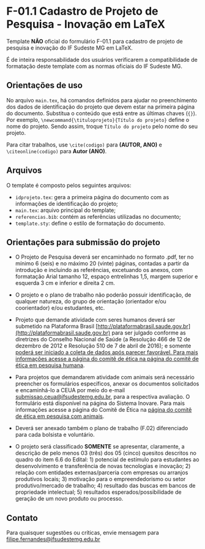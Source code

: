 # F-01.1 Cadastro de Projeto de Pesquisa - Inovação em LaTeX

Template **NÃO** oficial do formulário F-01.1 para cadastro de projeto de pesquisa e inovação do IF Sudeste MG em LaTeX.

É de inteira responsabilidade dos usuários verificarem a compatibilidade de formatação deste template com as normas oficiais do IF Sudeste MG.

## Orientações de uso

No arquivo `main.tex`, há comandos definidos para ajudar no preenchimento dos dados de identificação do projeto que devem estar na primeira página do documento. Substitua o conteúdo que está entre as últimas chaves (`{}`). Por exemplo, `\newcommand{\tituloprojeto}{Título do projeto}` define o nome do projeto. Sendo assim, troque `Título do projeto` pelo nome do seu projeto.

Para citar trabalhos, use `\cite(codigo)` para **(AUTOR, ANO)** e `\citeonline(codigo)` para **Autor (ANO)**.

## Arquivos

O template é composto pelos seguintes arquivos:

- `idprojeto.tex`: gera a primeira página do documento com as informações de identificação do projeto;
- `main.tex`: arquivo principal do template;
- `referencias.bib`: contém as referências utilizadas no documento;
- `template.sty`: define o estilo de formatação do documento.

## Orientações para submissão do projeto

- O Projeto de Pesquisa deverá ser encaminhado no formato .pdf, ter no mínimo 6 (seis) e no máximo 20 (vinte) páginas, contadas a partir da introdução e incluindo as referências, excetuando os anexos, com formatação Arial tamanho 12, espaço entrelinhas 1,5, margem superior e esquerda 3 cm e inferior e direita 2 cm.

- O projeto e o plano de trabalho não poderão possuir identificação, de qualquer natureza, do grupo de orientação (orientador e/ou coorientador) e/ou estudantes, etc. 

- Projeto que demande atividade com seres humanos deverá ser submetido na Plataforma Brasil [http://plataformabrasil.saude.gov.br](http://plataformabrasil.saude.gov.br) para ser julgado conforme as diretrizes do Conselho Nacional de Saúde (a Resolução 466 de 12 de dezembro de 2012 e Resolução 510 de 7 de abril de 2016); e somente [poderá ser iniciado a coleta de dados após parecer favorável. Para mais informações acesse a página do comitê de ética na página do comitê de ética em pesquisa humana](https://www.ifsudestemg.edu.br/comissoes?quicktabs_ceph=0&quicktabs_comissoes=8#quicktabs-comissoes). 

- Para projetos que demandarem atividade com animais será necessário preencher os formulários específicos, anexar os documentos solicitados e encaminhá-lo a CEUA por meio do e-mail [submissao.ceua@ifsudestemg.edu.br](mailto:submissao.ceua@ifsudestemg.edu.br), para a respectiva avaliação. O formulário está disponível na página do Sistema Inovare. Para mais informações acesse a página do Comitê de Ética na [página do comitê de ética em pesquisa com animais](https://www.ifsudestemg.edu.br/comissoes?quicktabs_etica_pesquisa=1&quicktabs_comissoes=8#quicktabs-comissoes). 

- Deverá ser anexado também o plano de trabalho (F.02) diferenciado para cada bolsista e voluntário. 

- O projeto será classificado **SOMENTE** se apresentar, claramente, a descrição de pelo menos 03 (três) dos 05 (cinco) quesitos descritos no quadro do item 6.6 do Edital: 1) potencial de estímulo para estudantes ao desenvolvimento e transferência de novas tecnologias e inovação; 2) relação com entidades externas/parceria com empresas ou arranjos produtivos locais; 3) motivação para o empreendedorismo ou setor produtivo/mercado de trabalho; 4) resultado das buscas em bancos de propriedade intelectual; 5) resultados esperados/possibilidade de geração de um novo produto ou processo.

## Contato
Para quaisquer sugestões ou críticas, envie mensagem para [filipe.fernandes@ifsudestemg.edu.br](filipe.fernandes@ifsudestemg.edu.br)